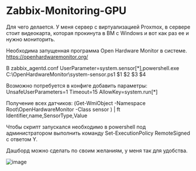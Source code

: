 # Zabbix-Monitoring-GPU

Для чего делается.
У меня сервер с виртуализацией Proxmox, в сервере стоит видеокарта, которая прокинута в ВМ с Windows и вот как раз ее и нужно мониторить.

Необходима запущенная программа Open Hardware Monitor в системе.
https://openhardwaremonitor.org/

В zabbix_agentd.conf
UserParameter=system.sensor[*],powershell.exe C:\OpenHardwareMonitor\system-sensor.ps1 $1 $2 $3 $4

Возможно потребуется в конфиге добавить параметры:
 UnsafeUserParameters=1
 Timeout=15
 AllowKey=system.run[*]

Получение всех датчиков: 
(Get-WmiObject -Namespace Root\OpenHardwareMonitor -Class sensor ) | ft Identifier,name,SensorType,Value

Чтобы скрипт запускался необходимо в powershell под администратором выполнить команду  Set-ExecutionPolicy RemoteSigned с ответом Y.

Дашборд можно сделать по своим желаниям, у меня так для удобства.

![image](https://user-images.githubusercontent.com/47965173/207835388-09bedcc3-956a-43d1-9666-ebaab814c130.png)

